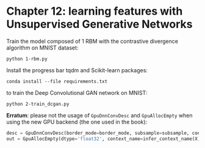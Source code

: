 # Chapter 12: learning features with Unsupervised Generative Networks

Train the model composed of 1 RBM with the contrastive divergence algorithm on MNIST dataset:

    python 1-rbm.py

Install the progress bar tqdm and Scikit-learn packages:

    conda install --file requirements.txt

to train the Deep Convolutional GAN network on MNIST:

    python 2-train_dcgan.py

**Erratum**: please not the usage of `GpuDnnConvDesc` and `GpuAllocEmpty` when using the new GPU backend (the one used in the book):

```python
desc = GpuDnnConvDesc(border_mode=border_mode, subsample=subsample, conv_mode=conv_mode)(kerns.shape)
out = GpuAllocEmpty(dtype='float32', context_name=infer_context_name(X))(img.shape[0], kerns.shape[1], img.shape[2]*subsample[0], img.shape[3]*subsample[1])
```
